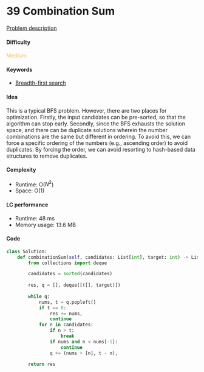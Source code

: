 39 Combination Sum
=======================
[Problem description](https://leetcode.com/problems/combination-sum/)

#### Difficulty
<span style="color:#FABC60">Medium</span>

#### Keywords
- [Breadth-first search](../categories/bst.md)
  
#### Idea
This is a typical BFS problem. However, there are two places for optimization. Firstly, the input candidates can be pre-sorted, so that the algorithm can stop early. Secondly, since the BFS exhausts the solution space, and there can be duplicate solutions wherein the number combinations are the same but different in ordering. To avoid this, we can force a specific ordering of the numbers (e.g., ascending order) to avoid duplicates. By forcing the order, we can avoid resorting to hash-based data structures to remove duplicates. 

#### Complexity
- Runtime: O($N^2$)
- Space: O(1)
  
#### LC performance
- Runtime: 48 ms
- Memory usage: 13.6 MB

#### Code
```python
class Solution:
    def combinationSum(self, candidates: List[int], target: int) -> List[List[int]]:
        from collections import deque

        candidates = sorted(candidates)
        
        res, q = [], deque([([], target)])
        
        while q:
            nums, t = q.popleft()
            if t == 0:
                res += nums,
                continue
            for n in candidates:
                if n > t:
                    break
                if nums and n < nums[-1]:
                    continue
                q += (nums + [n], t - n),
        
        return res
```